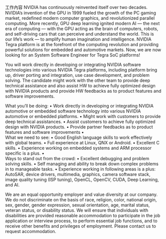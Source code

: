 工作內容
NVIDIA has continuously reinvented itself over two decades. NVIDIA’s invention of the GPU in 1999 fueled the growth of the PC gaming market, redefined modern computer graphics, and revolutionized parallel computing. More recently, GPU deep learning ignited modern AI — the next era of computing — with the GPU acting as the brain of computers, robots, and self-driving cars that can perceive and understand the world. This is our life’s work — to amplify human imagination and intelligence. NVIDIA Tegra platform is at the forefront of the computing revolution and providing powerful solutions for embedded and automotive markets. Now, we are now looking for an System Software Engineer for Tegra SoC platforms!

You will work directly in developing or integrating NVIDIA software technologies into various NVIDIA Tegra platforms, including platform bring up, driver porting and integration, use case development, and problem solving. The candidate might work with the other team to provide deep technical assistance and also assist HW to achieve fully optimized design with NVIDIA products and provide HW feedbacks as to product features and software improvements.

What you’ll be doing:
•	Work directly in developing or integrating NVIDIA automotive or embedded software technology into various NVIDIA automotive or embedded platforms.
•	Might work with customers to provide deep technical assistances.
•	Assist customers to achieve fully optimized design with NVIDIA products.
•	Provide partner feedbacks as to product features and software improvements
•	
What we need to see: 
•	Good English language skills to work effectively with global teams.
•	Full experience at Linux, QNX or Android.
•	Excellent C skills.
•	Experience working on embedded systems and ARM processor specific is a plus.
•	
Ways to stand out from the crowd: 
•	Excellent debugging and problem solving skills.
•	Self managing and ability to break down complex problems in to manageable tasks.
•	Experience working in following areas is a plus: AutoSAR, device drivers, multimedia, graphics, camera software stack, image quality tuning (ISP tuning), OpenCL, OpenCV, CUDA, Deep Learning, and AI.

We are an equal opportunity employer and value diversity at our company. We do not discriminate on the basis of race, religion, color, national origin, sex, gender, gender expression, sexual orientation, age, marital status, veteran status, or disability status. We will ensure that individuals with disabilities are provided reasonable accommodation to participate in the job application or interview process, to perform essential job functions, and to receive other benefits and privileges of employment. Please contact us to request accommodation.